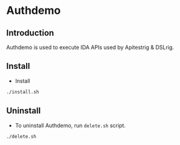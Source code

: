 # Authdemo

## Introduction
Authdemo is used to execute IDA APIs used by Apitestrig & DSLrig.

## Install
* Install
```sh
./install.sh
```

## Uninstall
* To uninstall Authdemo, run `delete.sh` script.
```sh
./delete.sh 
```